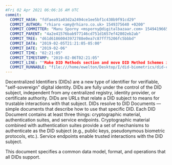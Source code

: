 ```yaml
---
#Fri 02 Apr 2021 06:06:16 AM UTC
commit:
  COMMIT_HASH: "fdfaea91a03d2a2494ce1ee5bf1c430b9f91cd29"
  COMMIT_AUTHOR: "rhiaro <amy@rhiaro.co.uk> 1549375640 +0200"
  COMMIT_COMMITTER: "Manu Sporny <msporny@digitalbazaar.com> 1549419665 -0500"
  COMMIT_PARENT: "4a2e41576bab977146cd751d1657ef42802eb2ab"
  COMMIT_TREE: "d61d61860043972788e0ea7c87ff75206fc5bbbd"
  COMMIT_DATA: "2019-02-05T21:21:05-05:00"
  COMMIT_DATE: "2019-02-06"
  COMMIT_TIME: "02:21:05"
  COMMIT_TIMESTAMP: "2019-02-06T02:21:05"
  COMMIT_LINE: ""Make DID Methods section and move DID Method Schemes into it"
  COMMIT_RUNNABLE: "file:///home/ewelton/Desktop/I/did-biometrics/did-core-dataset/analysis/gitinfo/fdfaea91a03d2a2494ce1ee5bf1c430b9f91cd29/snapshot/index.html"
---
```


<section id="abstract">
<p>
Decentralized Identifiers (DIDs) are a new type of identifier for
verifiable, "self-sovereign" digital identity. DIDs are fully under the
control of the DID subject, independent from any centralized registry,
identity provider, or certificate authority. DIDs are URLs that relate
a DID subject to means for trustable interactions with that subject.
DIDs resolve to DID Documents — simple documents that describe how to
use that specific DID. Each DID Document contains at least three
things: cryptographic material, authentication suites, and service
endpoints. Cryptographic material combined with authentication suites
provide a set of mechanisms to authenticate as the DID subject (e.g.,
public keys, pseudonymous biometric protocols, etc.). Service endpoints
enable trusted interactions with the DID subject.
    </p>
<p>
This document specifies a common data model, format, and operations
that all DIDs support.
    </p>
</section>
